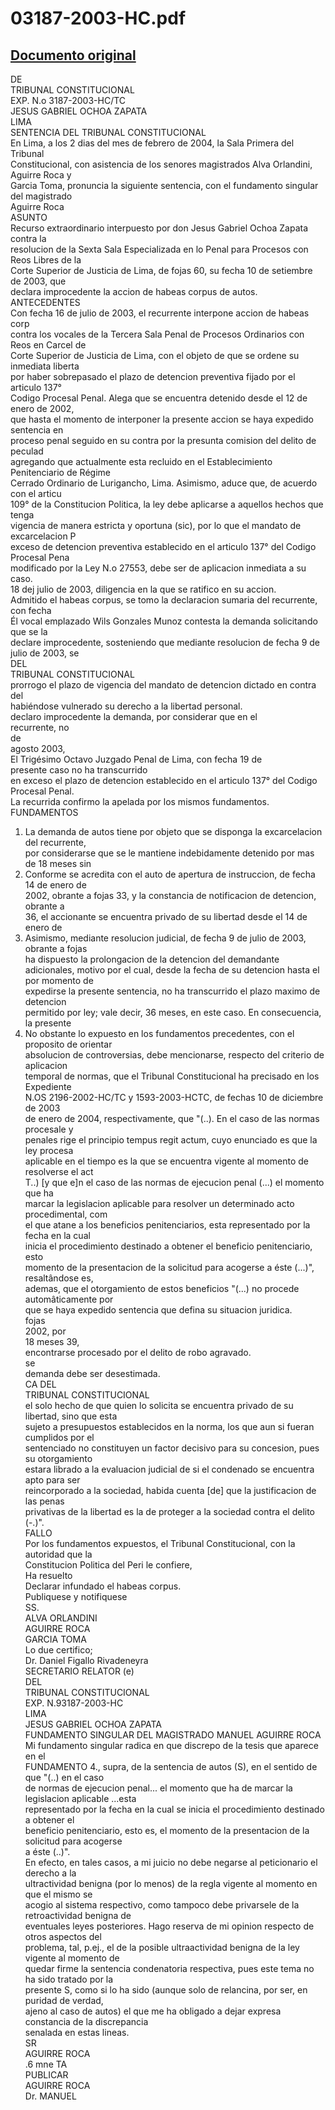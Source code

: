 
03187-2003-HC.pdf
=================
  
[Documento original](https://tc.gob.pe/jurisprudencia/2004/03187-2003-HC.pdf)  
---  
DE  
TRIBUNAL CONSTITUCIONAL  
EXP. N.o 3187-2003-HC/TC  
JESUS GABRIEL OCHOA ZAPATA  
LIMA  
SENTENCIA DEL TRIBUNAL CONSTITUCIONAL  
En Lima, a los 2 dias del mes de febrero de 2004, la Sala Primera del Tribunal  
Constitucional, con asistencia de los senores magistrados Alva Orlandini, Aguirre Roca y  
Garcia Toma, pronuncia la siguiente sentencia, con el fundamento singular del magistrado  
Aguirre Roca  
ASUNTO  
Recurso extraordinario interpuesto por don Jesus Gabriel Ochoa Zapata contra la  
resolucion de la Sexta Sala Especializada en lo Penal para Procesos con Reos Libres de la  
Corte Superior de Justicia de Lima, de fojas 60, su fecha 10 de setiembre de 2003, que  
declara improcedente la accion de habeas corpus de autos.  
ANTECEDENTES  
Con fecha 16 de julio de 2003, el recurrente interpone accion de habeas corp  
contra los vocales de la Tercera Sala Penal de Procesos Ordinarios con Reos en Carcel de  
Corte Superior de Justicia de Lima, con el objeto de que se ordene su inmediata liberta  
por haber sobrepasado el plazo de detencion preventiva fijado por el articulo 137°  
Codigo Procesal Penal. Alega que se encuentra detenido desde el 12 de enero de 2002,  
que hasta el momento de interponer la presente accion se haya expedido sentencia en  
proceso penal seguido en su contra por la presunta comision del delito de peculad  
agregando que actualmente esta recluido en el Establecimiento Penitenciario de Régime  
Cerrado Ordinario de Lurigancho, Lima. Asimismo, aduce que, de acuerdo con el articu  
109° de la Constitucion Politica, la ley debe aplicarse a aquellos hechos que tenga  
vigencia de manera estricta y oportuna (sic), por lo que el mandato de excarcelacion P  
exceso de detencion preventiva establecido en el articulo 137° del Codigo Procesal Pena  
modificado por la Ley N.o 27553, debe ser de aplicacion inmediata a su caso.  
18 dej julio de 2003, diligencia en la que se ratifico en su accion.  
Admitido el habeas corpus, se tomo la declaracion sumaria del recurrente, con fecha  
Él vocal emplazado Wils Gonzales Munoz contesta la demanda solicitando que se la  
declare improcedente, sosteniendo que mediante resolucion de fecha 9 de julio de 2003, se  
DEL  
TRIBUNAL CONSTITUCIONAL  
prorrogo el plazo de vigencia del mandato de detencion dictado en contra del  
habiéndose vulnerado su derecho a la libertad personal.  
declaro improcedente la demanda, por considerar que en el  
recurrente, no  
de  
agosto 2003,  
El Trigésimo Octavo Juzgado Penal de Lima, con fecha 19 de  
presente caso no ha transcurrido  
en exceso el plazo de detencion establecido en el articulo 137° del Codigo Procesal Penal.  
La recurrida confirmo la apelada por los mismos fundamentos.  
FUNDAMENTOS  
1. La demanda de autos tiene por objeto que se disponga la excarcelacion del recurrente,  
por considerarse que se le mantiene indebidamente detenido por mas de 18 meses sin  
2. Conforme se acredita con el auto de apertura de instruccion, de fecha 14 de enero de  
2002, obrante a fojas 33, y la constancia de notificacion de detencion, obrante a  
36, el accionante se encuentra privado de su libertad desde el 14 de enero de  
3. Asimismo, mediante resolucion judicial, de fecha 9 de julio de 2003, obrante a fojas  
ha dispuesto la prolongacion de la detencion del demandante  
adicionales, motivo por el cual, desde la fecha de su detencion hasta el por momento de  
expedirse la presente sentencia, no ha transcurrido el plazo maximo de detencion  
permitido por ley; vale decir, 36 meses, en este caso. En consecuencia, la presente  
4. No obstante lo expuesto en los fundamentos precedentes, con el proposito de orientar  
absolucion de controversias, debe mencionarse, respecto del criterio de aplicacion  
temporal de normas, que el Tribunal Constitucional ha precisado en los Expediente  
N.OS 2196-2002-HC/TC y 1593-2003-HCTC, de fechas 10 de diciembre de 2003  
de enero de 2004, respectivamente, que "(..). En el caso de las normas procesale y  
penales rige el principio tempus regit actum, cuyo enunciado es que la ley procesa  
aplicable en el tiempo es la que se encuentra vigente al momento de resolverse el act  
T..) [y que e]n el caso de las normas de ejecucion penal (...) el momento que ha  
marcar la legislacion aplicable para resolver un determinado acto procedimental, com  
el que atane a los beneficios penitenciarios, esta representado por la fecha en la cual  
inicia el procedimiento destinado a obtener el beneficio penitenciario, esto  
momento de la presentacion de la solicitud para acogerse a éste (...)", resaltândose es,  
ademas, que el otorgamiento de estos beneficios "(...) no procede automâticamente por  
que se haya expedido sentencia que defina su situacion juridica.  
fojas  
2002, por  
18 meses 39,  
encontrarse procesado por el delito de robo agravado.  
se  
demanda debe ser desestimada.  
CA DEL  
TRIBUNAL CONSTITUCIONAL  
el solo hecho de que quien lo solicita se encuentra privado de su libertad, sino que esta  
sujeto a presupuestos establecidos en la norma, los que aun si fueran cumplidos por el  
sentenciado no constituyen un factor decisivo para su concesion, pues su otorgamiento  
estara librado a la evaluacion judicial de si el condenado se encuentra apto para ser  
reincorporado a la sociedad, habida cuenta [de] que la justificacion de las penas  
privativas de la libertad es la de proteger a la sociedad contra el delito (-.)".  
FALLO  
Por los fundamentos expuestos, el Tribunal Constitucional, con la autoridad que la  
Constitucion Politica del Peri le confiere,  
Ha resuelto  
Declarar infundado el habeas corpus.  
Publiquese y notifiquese  
SS.  
ALVA ORLANDINI  
AGUIRRE ROCA  
GARCIA TOMA  
Lo due certifico;  
Dr. Daniel Figallo Rivadeneyra  
SECRETARIO RELATOR (e)  
DEL  
TRIBUNAL CONSTITUCIONAL  
EXP. N.93187-2003-HC  
LIMA  
JESUS GABRIEL OCHOA ZAPATA  
FUNDAMENTO SINGULAR DEL MAGISTRADO MANUEL AGUIRRE ROCA  
Mi fundamento singular radica en que discrepo de la tesis que aparece en el  
FUNDAMENTO 4., supra, de la sentencia de autos (S), en el sentido de que "(..) en el caso  
de normas de ejecucion penal... el momento que ha de marcar la legislacion aplicable ...esta  
representado por la fecha en la cual se inicia el procedimiento destinado a obtener el  
beneficio penitenciario, esto es, el momento de la presentacion de la solicitud para acogerse  
a éste (..)".  
En efecto, en tales casos, a mi juicio no debe negarse al peticionario el derecho a la  
ultractividad benigna (por lo menos) de la regla vigente al momento en que el mismo se  
acogio al sistema respectivo, como tampoco debe privarsele de la retroactividad benigna de  
eventuales leyes posteriores. Hago reserva de mi opinion respecto de otros aspectos del  
problema, tal, p.ej., el de la posible ultraactividad benigna de la ley vigente al momento de  
quedar firme la sentencia condenatoria respectiva, pues este tema no ha sido tratado por la  
presente S, como si lo ha sido (aunque solo de relancina, por ser, en puridad de verdad,  
ajeno al caso de autos) el que me ha obligado a dejar expresa constancia de la discrepancia  
senalada en estas lineas.  
SR  
AGUIRRE ROCA  
.6 mne TA  
PUBLICAR  
AGUIRRE ROCA  
Dr. MANUEL